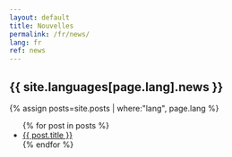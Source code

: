 ```yaml
---
layout: default
title: Nouvelles
permalink: /fr/news/
lang: fr
ref: news
---
```


<h2>{{ site.languages[page.lang].news }}</h2>

{% assign posts=site.posts | where:"lang", page.lang %}
<ul>
{% for post in posts %}
    <li>
        <a href="{{ post.url | absolute_url }}">{{ post.title }}</a>
    </li>
{% endfor %}
</ul>

